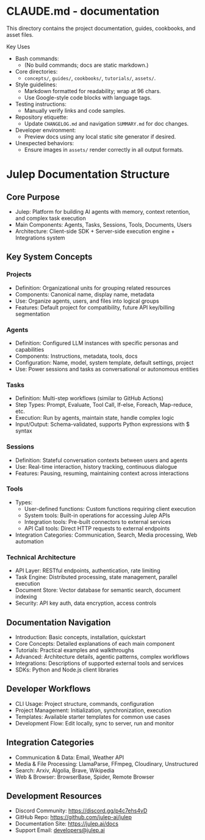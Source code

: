 # CLAUDE.md - documentation

This directory contains the project documentation, guides, cookbooks, and asset files.

Key Uses
- Bash commands:
  - (No build commands; docs are static markdown.)
- Core directories:
  - `concepts/`, `guides/`, `cookbooks/`, `tutorials/`, `assets/`.
- Style guidelines:
  - Markdown formatted for readability; wrap at 96 chars.
  - Use Google-style code blocks with language tags.
- Testing instructions:
  - Manually verify links and code samples.
- Repository etiquette:
  - Update `CHANGELOG.md` and navigation `SUMMARY.md` for doc changes.
- Developer environment:
  - Preview docs using any local static site generator if desired.
- Unexpected behaviors:
  - Ensure images in `assets/` render correctly in all output formats.

# Julep Documentation Structure

## Core Purpose
- Julep: Platform for building AI agents with memory, context retention, and complex task execution
- Main Components: Agents, Tasks, Sessions, Tools, Documents, Users
- Architecture: Client-side SDK + Server-side execution engine + Integrations system

## Key System Concepts

### Projects
- Definition: Organizational units for grouping related resources
- Components: Canonical name, display name, metadata
- Use: Organize agents, users, and files into logical groups
- Features: Default project for compatibility, future API key/billing segmentation

### Agents
- Definition: Configured LLM instances with specific personas and capabilities
- Components: Instructions, metadata, tools, docs
- Configuration: Name, model, system template, default settings, project
- Use: Power sessions and tasks as conversational or autonomous entities

### Tasks
- Definition: Multi-step workflows (similar to GitHub Actions)
- Step Types: Prompt, Evaluate, Tool Call, If-else, Foreach, Map-reduce, etc.
- Execution: Run by agents, maintain state, handle complex logic
- Input/Output: Schema-validated, supports Python expressions with $ syntax

### Sessions
- Definition: Stateful conversation contexts between users and agents
- Use: Real-time interaction, history tracking, continuous dialogue
- Features: Pausing, resuming, maintaining context across interactions

### Tools
- Types:
  - User-defined functions: Custom functions requiring client execution
  - System tools: Built-in operations for accessing Julep APIs
  - Integration tools: Pre-built connectors to external services
  - API Call tools: Direct HTTP requests to external endpoints
- Integration Categories: Communication, Search, Media processing, Web automation

### Technical Architecture
- API Layer: RESTful endpoints, authentication, rate limiting
- Task Engine: Distributed processing, state management, parallel execution
- Document Store: Vector database for semantic search, document indexing
- Security: API key auth, data encryption, access controls

## Documentation Navigation
- Introduction: Basic concepts, installation, quickstart
- Core Concepts: Detailed explanations of each main component
- Tutorials: Practical examples and walkthroughs
- Advanced: Architecture details, agentic patterns, complex workflows
- Integrations: Descriptions of supported external tools and services
- SDKs: Python and Node.js client libraries

## Developer Workflows
- CLI Usage: Project structure, commands, configuration
- Project Management: Initialization, synchronization, execution
- Templates: Available starter templates for common use cases
- Development Flow: Edit locally, sync to server, run and monitor

## Integration Categories
- Communication & Data: Email, Weather API
- Media & File Processing: LlamaParse, FFmpeg, Cloudinary, Unstructured
- Search: Arxiv, Algolia, Brave, Wikipedia
- Web & Browser: BrowserBase, Spider, Remote Browser

## Development Resources
- Discord Community: https://discord.gg/p4c7ehs4vD
- GitHub Repo: https://github.com/julep-ai/julep
- Documentation Site: https://julep.ai/docs
- Support Email: developers@julep.ai
